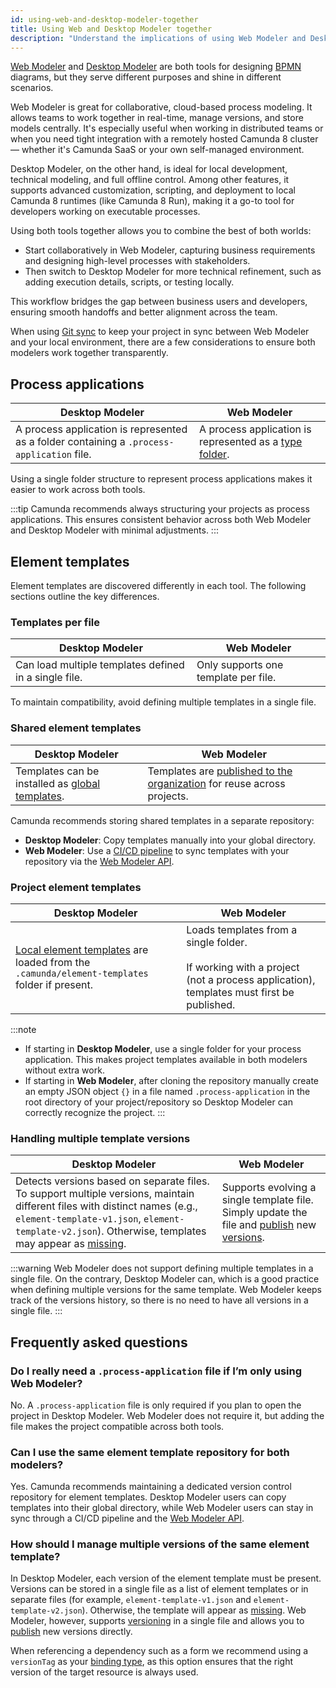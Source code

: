 ```yaml
---
id: using-web-and-desktop-modeler-together
title: Using Web and Desktop Modeler together
description: "Understand the implications of using Web Modeler and Desktop Modeler for modeling process diagrams."
---
```


[Web Modeler](/components/modeler/web-modeler/launch-web-modeler.md) and [Desktop Modeler](/components/modeler/desktop-modeler/index.md) are both tools for designing [BPMN](/components/modeler/bpmn/bpmn.md) diagrams, but they serve different purposes and shine in different scenarios.

Web Modeler is great for collaborative, cloud-based process modeling. It allows teams to work together in real-time, manage versions, and store models centrally. It's especially useful when working in distributed teams or when you need tight integration with a remotely hosted Camunda 8 cluster — whether it's Camunda SaaS or your own self-managed environment.

Desktop Modeler, on the other hand, is ideal for local development, technical modeling, and full offline control. Among other features, it supports advanced customization, scripting, and deployment to local Camunda 8 runtimes (like Camunda 8 Run), making it a go-to tool for developers working on executable processes.

Using both tools together allows you to combine the best of both worlds:

- Start collaboratively in Web Modeler, capturing business requirements and designing high-level processes with stakeholders.
- Then switch to Desktop Modeler for more technical refinement, such as adding execution details, scripts, or testing locally.

This workflow bridges the gap between business users and developers, ensuring smooth handoffs and better alignment across the team.

When using [Git sync](/components/modeler/web-modeler/git-sync.md) to keep your project in sync between Web Modeler and your local environment, there are a few considerations to ensure both modelers work together transparently.

## Process applications

| Desktop Modeler                                                                            | Web Modeler                                                                                                       |
| ------------------------------------------------------------------------------------------ | ----------------------------------------------------------------------------------------------------------------- |
| A process application is represented as a folder containing a `.process-application` file. | A process application is represented as a [type folder](/components/modeler/web-modeler/process-applications.md). |

Using a single folder structure to represent process applications makes it easier to work across both tools.

:::tip
Camunda recommends always structuring your projects as process applications. This ensures consistent behavior across both Web Modeler and Desktop Modeler with minimal adjustments.
:::

## Element templates

Element templates are discovered differently in each tool. The following sections outline the key differences.

### Templates per file

| Desktop Modeler                                       | Web Modeler                          |
| ----------------------------------------------------- | ------------------------------------ |
| Can load multiple templates defined in a single file. | Only supports one template per file. |

To maintain compatibility, avoid defining multiple templates in a single file.

### Shared element templates

| Desktop Modeler                                                                                                                                    | Web Modeler                                                                                                                                                         |
| -------------------------------------------------------------------------------------------------------------------------------------------------- | ------------------------------------------------------------------------------------------------------------------------------------------------------------------- |
| Templates can be installed as [global templates](/components/modeler/desktop-modeler/element-templates/configuring-templates.md#global-templates). | Templates are [published to the organization](/components/connectors/manage-connector-templates.md#manage-published-connector-templates) for reuse across projects. |

Camunda recommends storing shared templates in a separate repository:

- **Desktop Modeler**: Copy templates manually into your global directory.
- **Web Modeler**: Use a [CI/CD pipeline](/components/best-practices/cicd-guidelines/element-templates-at-scale.md) to sync templates with your repository via the [Web Modeler API](/apis-tools/web-modeler-api/index.md).

### Project element templates

| Desktop Modeler                                                                                                                                                                               | Web Modeler                                                                                                                              |
| --------------------------------------------------------------------------------------------------------------------------------------------------------------------------------------------- | ---------------------------------------------------------------------------------------------------------------------------------------- |
| [Local element templates](/components/modeler/desktop-modeler/element-templates/configuring-templates.md#local-templates) are loaded from the `.camunda/element-templates` folder if present. | Loads templates from a single folder. <br></br>If working with a project (not a process application), templates must first be published. |

:::note

- If starting in **Desktop Modeler**, use a single folder for your process application. This makes project templates available in both modelers without extra work.
- If starting in **Web Modeler**, after cloning the repository manually create an empty JSON object `{}` in a file named `.process-application` in the root directory of your project/repository so Desktop Modeler can correctly recognize the project.
  :::

### Handling multiple template versions

| Desktop Modeler                                                                                                                                                                                                                                                                                                                | Web Modeler                                                                                                                                                                                                                                                                |
| ------------------------------------------------------------------------------------------------------------------------------------------------------------------------------------------------------------------------------------------------------------------------------------------------------------------------------ | -------------------------------------------------------------------------------------------------------------------------------------------------------------------------------------------------------------------------------------------------------------------------- |
| Detects versions based on separate files. To support multiple versions, maintain different files with distinct names (e.g., `element-template-v1.json`, `element-template-v2.json`). Otherwise, templates may appear as [missing](/components/modeler/desktop-modeler/element-templates/using-templates.md#missing-templates). | Supports evolving a single template file. Simply update the file and [publish](/components/connectors/manage-connector-templates.md#manage-published-connector-templates) new [versions](/components/modeler/element-templates/defining-templates.md#template-versioning). |

:::warning
Web Modeler does not support defining multiple templates in a single file. On the contrary, Desktop Modeler can, which is a good practice when defining multiple versions for the same template. Web Modeler keeps track of the versions history, so there is no need to have all versions in a single file.
:::

## Frequently asked questions

### Do I really need a `.process-application` file if I’m only using Web Modeler?

No. A `.process-application` file is only required if you plan to open the project in Desktop Modeler. Web Modeler does not require it, but adding the file makes the project compatible across both tools.

### Can I use the same element template repository for both modelers?

Yes. Camunda recommends maintaining a dedicated version control repository for element templates. Desktop Modeler users can copy templates into their global directory, while Web Modeler users can stay in sync through a CI/CD pipeline and the [Web Modeler API](/apis-tools/web-modeler-api/index.md).

### How should I manage multiple versions of the same element template?

In Desktop Modeler, each version of the element template must be present. Versions can be stored in a single file as a list of element templates or in separate files (for example, `element-template-v1.json` and `element-template-v2.json`). Otherwise, the template will appear as [missing](/components/modeler/desktop-modeler/element-templates/using-templates.md#missing-templates). Web Modeler, however, supports [versioning](/components/modeler/element-templates/defining-templates.md#template-versioning) in a single file and allows you to [publish](/components/connectors/manage-connector-templates.md#manage-published-connector-templates) new versions directly.

When referencing a dependency such as a form we recommend using a `versionTag` as your [binding type](/components/best-practices/modeling/choosing-the-resource-binding-type.md#supported-binding-types), as this option ensures that the right version of the target resource is always used.
